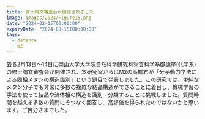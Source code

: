 ```yaml
---
title: 修士論文審査会が開催されました
image: images/2024/Figure15.png
date: "2024-02-15T00:00:00"
expiryDate: "2024-08-15T00:00:00"
tags:
  - defence
  - m2
---
```

去る2月13日〜14日に岡山大学大学院自然科学研究科物質科学基礎講座(化学系)の修士論文審査会が開催され、本研究室からはM2の高橋君が「分子動力学法による固相メタンの構造識別」という題目で発表しました。この研究では、単純なメタン分子でも非常に多数の複雑な結晶構造ができることに着目し、機械学習の手法を使って結晶や流体相の構造を識別・分類することに挑戦しました。質問時間を越える多数の質問にそつなく回答し、高評価を得られたのではないかと思います。ご苦労さまでした。
